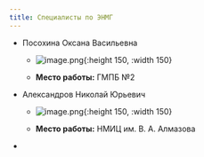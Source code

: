 ```yaml
---
title: Специалисты по ЭНМГ
---
```


- Посохина Оксана Васильевна
	 - ![image.png](../assets/image_1644777625944_0.png){:height 150, :width 150}

	 - **Место работы:** ГМПБ №2

- Александров Николай Юрьевич
	 - ![image.png](../assets/image_1644777811168_0.png){:height 150, :width 150}

	 - **Место работы:** НМИЦ им. В. А. Алмазова

- 
